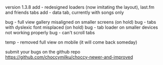 version 1.3.8
add - redesigned loaders (now imitating the layout), last.fm and friends tabs
add - data tab, currently with songs only

bug - full view gallery misaligned on smaller screens (on hold)
bug - tabs with dyslexic font misplaced (on hold)
bug - tab loader on smaller devices not working properly
bug - can't scroll tabs

temp - removed full view on mobile (it will come back someday)

submit your bugs on the github repo https://github.com/choccymilku/choccy-newer-and-improved